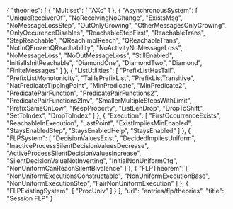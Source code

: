 {
    "theories": [
        {
            "Multiset": [
                "AXc"
            ]
        },
        {
            "AsynchronousSystem": [
                "UniqueReceiverOf",
                "NoReceivingNoChange",
                "ExistsMsg",
                "NoMessageLossStep",
                "OutOnlyGrowing",
                "OtherMessagesOnlyGrowing",
                "OnlyOccurenceDisables",
                "ReachableStepFirst",
                "ReachableTrans",
                "StepReachable",
                "QReachImplReach",
                "QReachableTrans",
                "NotInQFrozenQReachability",
                "NoActivityNoMessageLoss",
                "NoMessageLoss",
                "NoOutMessageLoss",
                "StillEnabled",
                "InitialIsInitReachable",
                "DiamondOne",
                "DiamondTwo",
                "Diamond",
                "FiniteMessages"
            ]
        },
        {
            "ListUtilities": [
                "PrefixListHasTail",
                "PrefixListMonotonicity",
                "TailIsPrefixList",
                "PrefixListTransitive",
                "NatPredicateTippingPoint",
                "MinPredicate",
                "MinPredicate2",
                "PredicatePairFunction",
                "PredicatePairFunctions2",
                "PredicatePairFunctions2Inv",
                "SmallerMultipleStepsWithLimit",
                "PrefixSameOnLow",
                "KeepProperty",
                "ListLenDrop",
                "DropToShift",
                "SetToIndex",
                "DropToIndex"
            ]
        },
        {
            "Execution": [
                "FirstOccurrenceExists",
                "ReachableInExecution",
                "LastPoint",
                "ExistImpliesMinEnabled",
                "StaysEnabledStep",
                "StaysEnabledHelp",
                "StaysEnabled"
            ]
        },
        {
            "FLPSystem": [
                "DecisionValuesExist",
                "DecidedImpliesUniform",
                "InactiveProcessSilentDecisionValuesDecrease",
                "ActiveProcessSilentDecisionValuesIncrease",
                "SilentDecisionValueNotInverting",
                "InitialNonUniformCfg",
                "NonUniformCanReachSilentBivalence"
            ]
        },
        {
            "FLPTheorem": [
                "NonUniformExecutionsConstructable",
                "NonUniformExecutionBase",
                "NonUniformExecutionStep",
                "FairNonUniformExecution"
            ]
        },
        {
            "FLPExistingSystem": [
                "ProcUniv"
            ]
        }
    ],
    "url": "entries/flp/theories",
    "title": "Session FLP"
}